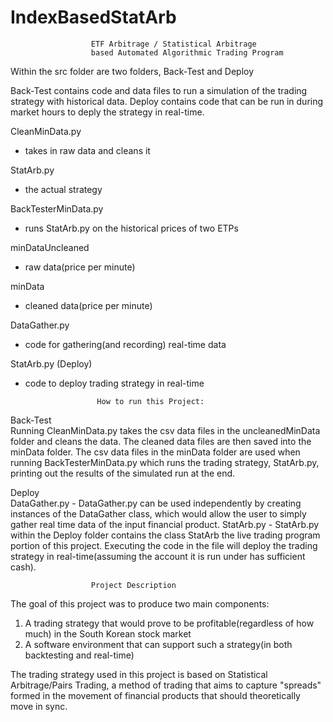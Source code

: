 # IndexBasedStatArb
                      ETF Arbitrage / Statistical Arbitrage         
                      based Automated Algorithmic Trading Program


Within the src folder are two folders, Back-Test and Deploy

Back-Test contains code and data files to run a simulation of the trading strategy with historical data.
Deploy contains code that can be run in during market hours to deply the strategy in real-time.




CleanMinData.py   
- takes in raw data and cleans it

StatArb.py    
- the actual strategy

BackTesterMinData.py    
- runs StatArb.py on the historical prices of two ETPs

minDataUncleaned     
- raw data(price per minute)

minData   
- cleaned data(price per minute)

DataGather.py    
- code for gathering(and recording) real-time data

StatArb.py (Deploy)   
- code to deploy trading strategy in real-time


        
              
                
                  

                      How to run this Project:

Back-Test     
Running CleanMinData.py takes the csv data files in the uncleanedMinData folder and cleans the data. The cleaned data files are then saved into the minData folder.
The csv data files in the minData folder are used when running BackTesterMinData.py which runs the trading strategy, StatArb.py, printing out the results of the simulated run at the end.

Deploy  
DataGather.py - DataGather.py can be used independently by creating instances of the DataGather class, which would allow the user to simply gather real time data of the input financial product.
StatArb.py - StatArb.py within the Deploy folder contains the class StatArb the live trading program portion of this project. Executing the code in the file will deploy the trading strategy in real-time(assuming the account it is run under has sufficient cash).


                      Project Description
The goal of this project was to produce two main components:
1. A trading strategy that would prove to be profitable(regardless of how much) in the South Korean stock market
2. A software environment that can support such a strategy(in both backtesting and real-time)

The trading strategy used in this project is based on Statistical Arbitrage/Pairs Trading, a method of trading that aims to capture "spreads" formed in the movement of financial products that should theoretically move in sync. 










